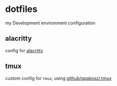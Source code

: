 # dotfiles
my Development environment configuration

## alacritty 
config for [alacritty](alacritty.org)

## tmux
custom config for `tmux`, using [github/gpakosz/.tmux](https://github.com/gpakosz/.tmux)
